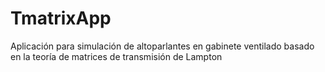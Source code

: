 # TmatrixApp
Aplicación para simulación de altoparlantes en gabinete ventilado basado en la teoría de matrices de transmisión de Lampton

